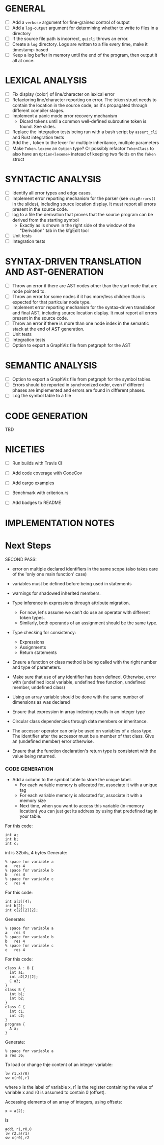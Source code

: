 # GENERAL

- [ ] Add a `verbose` argument for fine-grained control of output
- [ ] Add a `log-output` argument for determining whether to write to files in a directory
- [ ] If the source file path is incorrect, `quicli` throws an error.
- [ ] Create a `log` directory. Logs are written to a file every time, make it timestamp-based
- [ ] Keep a log buffer in memory until the end of the program, then output it all at once.

# LEXICAL ANALYSIS
- [ ] Fix display (color) of line/character on lexical error
- [ ] Refactoring line/character reporting on error. The token struct needs to contain the location in the source code, as it's propagated through different compiler stages.
- [ ] Implement a panic mode error recovery mechanism
    - Dicard tokens until a common well-defined subroutine token is found. See slides.
- [ ] Replace the integration tests being run with a bash script by `assert_cli` and Rust integration tests
- [ ] Add the `,` token to the lexer for multiple inheritance, multiple parameters
- [ ] Make `Token.lexeme` an `Option` type? Or possibly refactor `TokenClass` to also have an `Option<lexeme>` instead of keeping two fields on the `Token` struct

# SYNTACTIC ANALYSIS

- [ ] Identify all error types and edge cases.
- [ ] Implement error reporting mechanism for the parser (see `skipErrors()` in the slides), including source location display. It must report all errors present in the source code.
- [ ] log to a file the derivation that proves that the source program can be derived from the starting symbol
    - Exactly as is shown in the right side of the window of the "Derivation" tab in the kfgEdit tool
- [ ] Unit tests
- [ ] Integration tests

# SYNTAX-DRIVEN TRANSLATION AND AST-GENERATION


- [ ] Throw an error if there are AST nodes other than the start node that are node pointed to.
- [ ] Throw an error for some nodes if it has more/less children than is expected for that particular node type.
- [ ] Implement error reporting mechanism for the syntax-driven translation and final AST, including source location display. It must report all errors present in the source code.
- [ ] Throw an error if there is more than one node index in the semantic stack at the end of AST generation.
- [ ] Unit tests
- [ ] Integration tests
- [ ] Option to export a GraphViz file from petgraph for the AST

# SEMANTIC ANALYSIS

- [ ] Option to export a GraphViz file from petgraph for the symbol tables.
- [ ] Errors should be reported in synchronized order, even if different phases are implemented and errors are found in different phases.
- [ ] Log the symbol table to a file

# CODE GENERATION

TBD

# NICETIES

- [ ] Run builds with Travis CI
- [ ] Add code coverage with CodeCov
- [ ] Add cargo examples
- [ ] Benchmark with criterion.rs
- [ ] Add badges to README



# IMPLEMENTATION NOTES

# Next Steps

SECOND PASS:
  - error on multiple declared identifiers in the same scope (also takes care of the 'only one main function' case)
  - variables must be defined before being used in statements
  - warnings for shadowed inherited members.

  - Type inference in expressions through attribute migration.
    - For now, let's assume we can't do use an operator with different token types.
    - Similarly, both operands of an assignment should be the same type.
  - Type checking for consistency:
      - Expressions
      - Assignments
      - Return statements
  - Ensure a function or class method is being called with the right number and type of parameters.
  - Make sure that use of any identifier has been defined. Otherwise, error with (undefined local variable, undefined free function, undefined member, undefined class)
  - Using an array variable should be done with the same number of dimensions as was declared
  - Ensure that expression in array indexing results in an integer type
  - Circular class dependencies through data members or inheritance.
  - The accessor operator can only be used on variables of a class type. The identifier after the accessor must be a member of that class. Give an (undefined member) error otherwise.
  - Ensure that the function declaration's return type is consistent with the value being returned.


### CODE GENERATION

- Add a column to the symbol table to store the unique label.
  - For each variable memory is allocated for, associate it with a unique tag
  - For each variable memory is allocated for, associate it with a memory size
  - Next time, when you want to access this variable (in-memory location) you can just get its address by using that predefined tag in your table.


For this code:
```
int a;
int b;
int c;
```

int is 32bits, 4 bytes
Generate:
```
% space for variable a
a   res 4
% space for variable b
b   res 4
% space for variable c
c   res 4
```

For this code:
```
int a[3][4];
int b[2];
int c[2][2][2];
```

Generate:
```
% space for variable a
a   res 4
% space for variable b
b   res 4
% space for variable c
c   res 4
```

For this code:
```
class A : B {
  int a1;
  int a2[2][2];
  C a3;
}
class B {
  int b1;
  int b2;
}
class C {
  int c1;
  int c2;
}
program {
  A a;
}
```
Generate:
```
% space for variable a
a res 36;
```

To load or change thje content of an integer variable:
```
lw r1,x(r0)
sw x(r0),r1
```
where x is the label of variable x, r1 is the register containing the value of
variable x and r0 is assumed to contain 0 (offset).

Accessing elements of an array of integers, using offsets:
```
x = a[2];
```
is
```
addi r1,r0,8
lw r2,a(r1)
sw x(r0),r2
```

